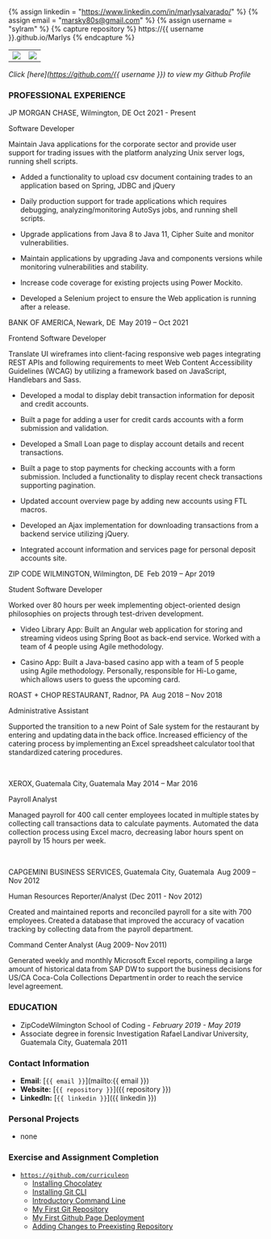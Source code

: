 {% assign linkedin = "https://www.linkedin.com/in/marlysalvarado/" %}
{% assign email    = "marsky80s@gmail.com" %}
{% assign username = "sylram" %}
{% capture repository %}
    https://{{ username }}.github.io/Marlys
{% endcapture %}

<table>
   <tr>
      <td>
         <img src="https://github-readme-stats.vercel.app/api?username={{ username }}&show_icons=true&theme=dracula">         
      </td>
      <td>
         <img src="https://github-readme-stats.vercel.app/api/top-langs/?username={{ username }}&layout=compact&theme=dracula&hide=roff,tsql,c">
      </td>
   </tr>
</table>

<link rel="stylesheet" type="text/css" media="all" href="./assets/css/my-style.css" />

_Click [here](https://github.com/{{ username }}) to view my Github Profile_

### PROFESSIONAL EXPERIENCE

JP MORGAN CHASE, Wilmington, DE							    Oct 2021 - Present

Software Developer

Maintain Java applications for the corporate sector and provide user support for trading issues with the platform analyzing Unix server logs, running shell scripts.

* Added a functionality to upload csv document containing trades to an application based on Spring, JDBC and jQuery

* Daily production support for trade applications which requires debugging, analyzing/monitoring AutoSys jobs, and running shell scripts.

* Upgrade applications from Java 8 to Java 11, Cipher Suite and monitor vulnerabilities.

* Maintain applications by upgrading Java and components versions while monitoring vulnerabilities and stability.

* Increase code coverage for existing projects using Power Mockito.

* Developed a Selenium project to ensure the Web application is running after a release.





BANK OF AMERICA, Newark, DE 		                                                		            May 2019 – Oct 2021

Frontend Software Developer

Translate UI wireframes into client-facing responsive web pages integrating REST APIs and following requirements to meet Web Content Accessibility Guidelines (WCAG) by utilizing a framework based on JavaScript, Handlebars and Sass.

* Developed a modal to display debit transaction information for deposit and credit accounts.

* Built a page for adding a user for credit cards accounts with a form submission and validation.

* Developed a Small Loan page to display account details and recent transactions.

* Built a page to stop payments for checking accounts with a form submission. Included a functionality to display recent check transactions supporting pagination.

* Updated account overview page by adding new accounts using FTL macros.

* Developed an Ajax implementation for downloading transactions from a backend service utilizing jQuery.

* Integrated account information and services page for personal deposit accounts site.



ZIP CODE WILMINGTON, Wilmington, DE 					                         Feb 2019 – Apr 2019

Student Software Developer

Worked over 80 hours per week implementing object-oriented design philosophies on projects through test-driven development.  

* Video Library App: Built an Angular web application for storing and streaming videos using Spring Boot as back-end service. Worked with a team of 4 people using Agile methodology.

* Casino App: Built a Java-based casino app with a team of 5 people using Agile methodology. Personally, responsible for Hi-Lo game, which allows users to guess the upcoming card.


ROAST + CHOP RESTAURANT, Radnor, PA 					          	           Aug 2018 – Nov 2018

Administrative Assistant

Supported the transition to a new Point of Sale system for the restaurant by entering and updating data in the back office. Increased efficiency of the catering process by implementing an Excel spreadsheet calculator tool that standardized catering procedures.   


  

XEROX, Guatemala City, Guatemala					           		            May 2014 – Mar 2016

Payroll Analyst

Managed payroll for 400 call center employees located in multiple states by collecting call transactions data to calculate payments. Automated the data collection process using Excel macro, decreasing labor hours spent on payroll by 15 hours per week.

  

CAPGEMINI BUSINESS SERVICES, Guatemala City, Guatemala 	                     	            Aug 2009 – Nov 2012

Human Resources Reporter/Analyst (Dec 2011 - Nov 2012)

Created and maintained reports and reconciled payroll for a site with 700 employees. Created a database that improved the accuracy of vacation tracking by collecting data from the payroll department.  

Command Center Analyst (Aug 2009- Nov 2011)

Generated weekly and monthly Microsoft Excel reports, compiling a large amount of historical data from SAP DW to support the business decisions for US/CA Coca-Cola Collections Department in order to reach the service level agreement.  
### EDUCATION
* ZipCodeWilmington School of Coding - _February 2019 - May 2019_
* Associate degree in forensic Investigation Rafael Landivar University, Guatemala City, Guatemala
2011

### Contact Information
* **Email**: [`{{ email }}`](mailto:{{ email }})
* **Website:** [`{{ repository }}`]({{ repository }})
* **LinkedIn:** [`{{ linkedin }}`]({{ linkedin }})

### Personal Projects
* none

### Exercise and Assignment Completion
* [`https://github.com/curriculeon`](https://github.com/curriculeon)
    * [Installing Chocolatey](https://curriculeon.github.io/Curriculeon/lectures/terminal/dos/install-chocolatey/content.html)
    * [Installing Git CLI](https://curriculeon.github.io/Curriculeon/lectures/version-control-systems/git/installation/content.html)
    * [Introductory Command Line](https://curriculeon.github.io/Curriculeon/lectures/terminal/dos/install-chocolatey/content.html)
    * [My First Git Repository](https://curriculeon.github.io/Curriculeon/lectures/version-control-systems/git/my-first-repository/content.html)
    * [My First Github Page Deployment](https://curriculeon.github.io/Curriculeon/lectures/version-control-systems/git/my-first-githubpage/content.html)
    * [Adding Changes to Preexisting Repository](https://curriculeon.github.io/Curriculeon/lectures/version-control-systems/git/add-change-to-preexisting-repo/content.html)